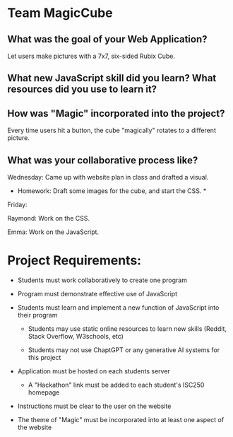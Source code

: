 # Team MagicCube

## What was the goal of your Web Application?

Let users make pictures with a 7x7, six-sided Rubix Cube.  

## What new JavaScript skill did you learn? What resources did you use to learn it?



  

## How was "Magic" incorporated into the project?

Every time users hit a button, the cube "magically" rotates to a different picture. 
  
## What was your collaborative process like?

Wednesday: Came up with website plan in class and drafted a visual.

* Homework: Draft some images for the cube, and start the CSS. *

Friday: 

  Raymond: Work on the CSS.
  
  Emma: Work on the JavaScript.

# Project Requirements:

- Students must work collaboratively to create one program

- Program must demonstrate effective use of JavaScript

- Students must learn and implement a new function of JavaScript into their program

    - Students may use static online resources to learn new skills (Reddit, Stack Overflow, W3schools, etc)

    - Students may not use ChaptGPT or any generative AI systems for this project

- Application must be hosted on each students server

    - A "Hackathon" link must be added to each student's ISC250 homepage

- Instructions must be clear to the user on the website

- The theme of "Magic" must be incorporated into at least one aspect of the website
